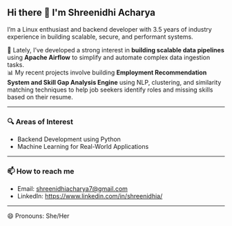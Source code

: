 ## Hi there 👋 I'm Shreenidhi Acharya

I’m a Linux enthusiast and backend developer with 3.5 years of industry experience in building scalable, secure, and performant systems.

🚀 Lately, I’ve developed a strong interest in **building scalable data pipelines** using **Apache Airflow** to simplify and automate complex data ingestion tasks.  
📊 My recent projects involve building **Employment Recommendation System and Skill Gap Analysis Engine** using NLP, clustering, and similarity matching techniques to help job seekers identify roles and missing skills based on their resume.

---

### 🔍 Areas of Interest
- Backend Development using Python
- Machine Learning for Real-World Applications

---

### 📫 How to reach me
- Email: shreenidhiacharya7@gmail.com  
- LinkedIn: https://www.linkedin.com/in/shreenidhia/

---

😄 Pronouns: She/Her
